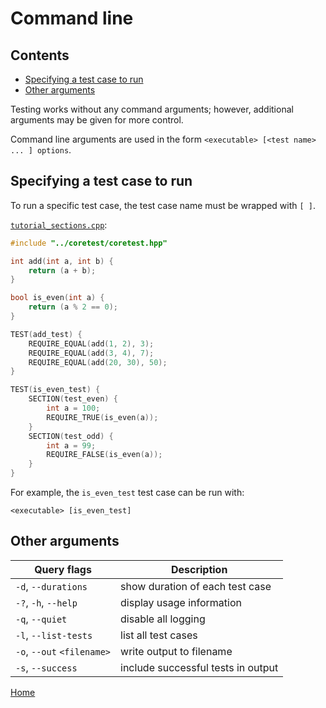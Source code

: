# Command line

## Contents

- [Specifying a test case to run](#specifying-a-test-case-to-run)
- [Other arguments](#other-arguments)

Testing works without any command arguments; however, additional arguments may be given for more control.

Command line arguments are used in the form `<executable> [<test name> ... ] options`.

## Specifying a test case to run

To run a specific test case, the test case name must be wrapped with `[ ]`.

[`tutorial_sections.cpp`](../examples/tutorial_sections.cpp):

```cpp
#include "../coretest/coretest.hpp"

int add(int a, int b) {
    return (a + b);
}

bool is_even(int a) {
    return (a % 2 == 0);
}

TEST(add_test) {
    REQUIRE_EQUAL(add(1, 2), 3);
    REQUIRE_EQUAL(add(3, 4), 7);
    REQUIRE_EQUAL(add(20, 30), 50);
}

TEST(is_even_test) {
    SECTION(test_even) {
        int a = 100;
        REQUIRE_TRUE(is_even(a));
    }
    SECTION(test_odd) {
        int a = 99;
        REQUIRE_FALSE(is_even(a));
    }
}
```

For example, the `is_even_test` test case can be run with:

```console
<executable> [is_even_test]
```

## Other arguments

| Query flags                | Description                         |
|----------------------------|-------------------------------------|
| `-d`, `--durations`        | show duration of each test case     |
| `-?`, `-h`, `--help`       | display usage information           |
| `-q`, `--quiet`            | disable all logging                 |
| `-l`, `--list-tests`       | list all test cases                 |
| `-o`, `--out` `<filename>` | write output to filename            |
| `-s`, `--success`          | include successful tests in output  |

[Home](./readme.md)

